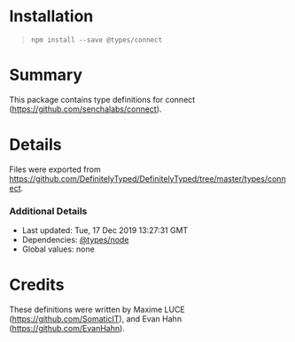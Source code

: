 # Installation

> `npm install --save @types/connect`

# Summary

This package contains type definitions for connect (https://github.com/senchalabs/connect).

# Details

Files were exported from https://github.com/DefinitelyTyped/DefinitelyTyped/tree/master/types/connect.

### Additional Details

* Last updated: Tue, 17 Dec 2019 13:27:31 GMT
* Dependencies: [@types/node](https://npmjs.com/package/@types/node)
* Global values: none

# Credits

These definitions were written by Maxime LUCE (https://github.com/SomaticIT), and Evan
Hahn (https://github.com/EvanHahn).
